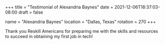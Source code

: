 +++
title = "Testimonial of Alexandria Baynes"
date = 2021-12-06T18:37:03-08:00
draft = false

name = "Alexandria Baynes"
location = "Dallas, Texas"
rotation = 270
+++

Thank you Reskill Americans for preparing me with the skills and resources to succeed in obtaining my first job in tech!
